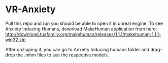 # VR-Anxiety

Pull this repo and run you should be able to open it in unreal engine.
To see Anxiety Inducing Humans, download MakeHuman application from here: http://download.tuxfamily.org/makehuman/releases/1.1.1/makehuman-1.1.1-win32.zip

After unzipping it, you can go to Anxiety Inducing humans folder and drag-drop the .mhm files to see the respective models.
